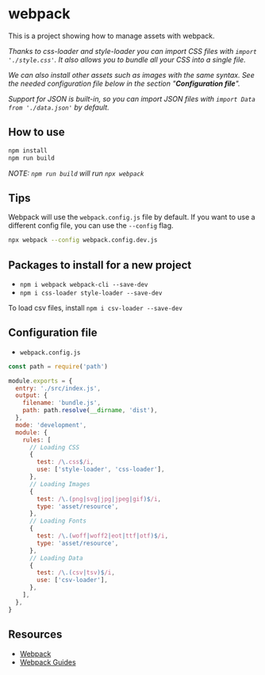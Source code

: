 # webpack

This is a project showing how to manage assets with webpack.

_Thanks to css-loader and style-loader you can import CSS files with `import './style.css'`. It also allows you to bundle all your CSS into a single file._

_We can also install other assets such as images with the same syntax. See the needed configuration file below in the section "**Configuration file**"._

_Support for JSON is built-in, so you can import JSON files with `import Data from './data.json'` by default._

## How to use

```bash
npm install
npm run build
```

_NOTE: `npm run build` will run `npx webpack`_

## Tips

Webpack will use the `webpack.config.js` file by default. If you want to use a different config file, you can use the `--config` flag.

```bash
npx webpack --config webpack.config.dev.js
```

## Packages to install for a new project

- `npm i webpack webpack-cli --save-dev`
- `npm i css-loader style-loader --save-dev`

To load csv files, install `npm i csv-loader --save-dev`

## Configuration file

- `webpack.config.js`

```js
const path = require('path')

module.exports = {
  entry: './src/index.js',
  output: {
    filename: 'bundle.js',
    path: path.resolve(__dirname, 'dist'),
  },
  mode: 'development',
  module: {
    rules: [
      // Loading CSS
      {
        test: /\.css$/i,
        use: ['style-loader', 'css-loader'],
      },
      // Loading Images
      {
        test: /\.(png|svg|jpg|jpeg|gif)$/i,
        type: 'asset/resource',
      },
      // Loading Fonts
      {
        test: /\.(woff|woff2|eot|ttf|otf)$/i,
        type: 'asset/resource',
      },
      // Loading Data
      {
        test: /\.(csv|tsv)$/i,
        use: ['csv-loader'],
      },
    ],
  },
}
```

## Resources

- [Webpack](https://webpack.js.org/)
- [Webpack Guides](https://webpack.js.org/guides/)
